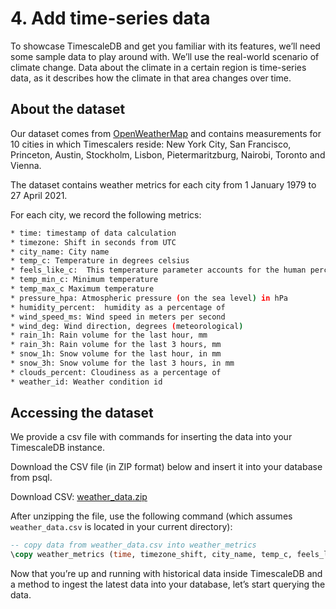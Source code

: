 # 4. Add time-series data

To showcase TimescaleDB and get you familiar with its features, we’ll need some
sample data to play around with. We’ll use the real-world scenario of climate
change. Data about the climate in a certain region is time-series data, as it
describes how the climate in that area changes over time.

## About the dataset

Our dataset comes from [OpenWeatherMap](https://openweathermap.org) and contains
measurements for 10 cities in which Timescalers reside: New York City, San Francisco,
Princeton, Austin, Stockholm, Lisbon, Pietermaritzburg, Nairobi, Toronto and Vienna.

The dataset contains weather metrics for each city from 1 January 1979 to 27 April 2021.

For each city, we record the following metrics:
```bash
* time: timestamp of data calculation
* timezone: Shift in seconds from UTC
* city_name: City name
* temp_c: Temperature in degrees celsius
* feels_like_c:  This temperature parameter accounts for the human perception of weather
* temp_min_c: Minimum temperature
* temp_max_c Maximum temperature
* pressure_hpa: Atmospheric pressure (on the sea level) in hPa
* humidity_percent:  humidity as a percentage of
* wind_speed_ms: Wind speed in meters per second
* wind_deg: Wind direction, degrees (meteorological)
* rain_1h: Rain volume for the last hour, mm
* rain_3h: Rain volume for the last 3 hours, mm
* snow_1h: Snow volume for the last hour, in mm
* snow_3h: Snow volume for the last 3 hours, in mm
* clouds_percent: Cloudiness as a percentage of
* weather_id: Weather condition id
```

## Accessing the dataset

We provide a csv file with commands for inserting the data into your TimescaleDB instance.

Download the CSV file (in ZIP format) below and insert it into your database from psql.

Download CSV: <tag type="download">[weather_data.zip](https://s3.amazonaws.com/assets.timescale.com/docs/downloads/weather_data.zip)</tag>

After unzipping the file, use the following command (which assumes `weather_data.csv` is located in your current directory):

```sql
-- copy data from weather_data.csv into weather_metrics
\copy weather_metrics (time, timezone_shift, city_name, temp_c, feels_like_c, temp_min_c, temp_max_c, pressure_hpa, humidity_percent, wind_speed_ms, wind_deg, rain_1h_mm, rain_3h_mm, snow_1h_mm, snow_3h_mm, clouds_percent, weather_type_id) from './weather_data.csv' CSV HEADER;
```
Now that you’re up and running with historical data inside TimescaleDB and a
method to ingest the latest data into your database, let’s start querying the data.
